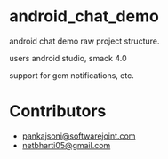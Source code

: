 # android_chat_demo

android chat demo raw project structure.

users android studio, smack 4.0

support for gcm notifications, etc.

# Contributors

* pankajsoni@softwarejoint.com
* netbharti05@gmail.com
